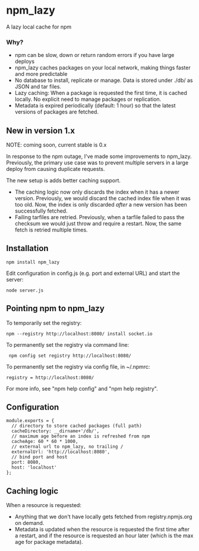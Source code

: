 # npm_lazy

A lazy local cache for npm

### Why?

- npm can be slow, down or return random errors if you have large deploys
- npm_lazy caches packages on your local network, making things faster and more predictable
- No database to install, replicate or manage. Data is stored under ./db/ as JSON and tar files.
- Lazy caching: When a package is requested the first time, it is cached locally. No explicit need to manage packages or replication.
- Metadata is expired periodically (default: 1 hour) so that the latest versions of packages are fetched.

## New in version 1.x

NOTE: coming soon, current stable is 0.x

In response to the npm outage, I've made some improvements to npm_lazy. Previously, the primary use case was to prevent multiple servers in a large deploy from causing duplicate requests.

The new setup is adds better caching support.

- The caching logic now only discards the index when it has a newer version. Previously, we would discard the cached index file when it was too old. Now, the index is only discarded *after* a new version has been successfully fetched.
- Failing tarfiles are retried. Previously, when a tarfile failed to pass the checksum we would just throw and require a restart. Now, the same fetch is retried multiple times.

## Installation

    npm install npm_lazy

Edit configuration in config.js (e.g. port and external URL) and start the server:

    node server.js

## Pointing npm to npm_lazy

To temporarily set the registry:

    npm --registry http://localhost:8080/ install socket.io

To permanently set the registry via command line:

     npm config set registry http://localhost:8080/

To permanently set the registry via config file, in ~/.npmrc:

    registry = http://localhost:8080/

For more info, see "npm help config" and "npm help registry".

## Configuration

    module.exports = {
      // directory to store cached packages (full path)
      cacheDirectory: __dirname+'/db/',
      // maximum age before an index is refreshed from npm
      cacheAge: 60 * 60 * 1000,
      // external url to npm_lazy, no trailing /
      externalUrl: 'http://localhost:8080',
      // bind port and host
      port: 8080,
      host: 'localhost'
    };

## Caching logic

When a resource is requested:

- Anything that we don't have locally gets fetched from registry.npmjs.org on demand.
- Metadata is updated when the resource is requested the first time after a restart, and if the resource is requested an hour later (which is the max age for package metadata).

